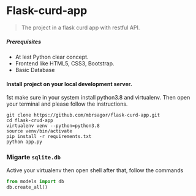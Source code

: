 # Flask-curd-app
> The project in a flask curd app with restful API.

##### Prerequisites
- At lest Python clear concept.
- Frontend like HTML5, CSS3, Bootstrap.
- Basic Database

#### Install project on your local development server.
1st make sure in your system install python3.8 and virtualenv. Then open your terminal and please follow the instructions.

```base
git clone https://github.com/mbrsagor/flask-curd-app.git
cd flask-crud-app
virtualenv venv --python=python3.8
source venv/bin/activate
pip install -r requirements.txt
python app.py
```

### Migarte `sqlite.db` 
Active your virtualenv then open shell after that, follow the commands

```python
from models import db
db.create_all()
```

